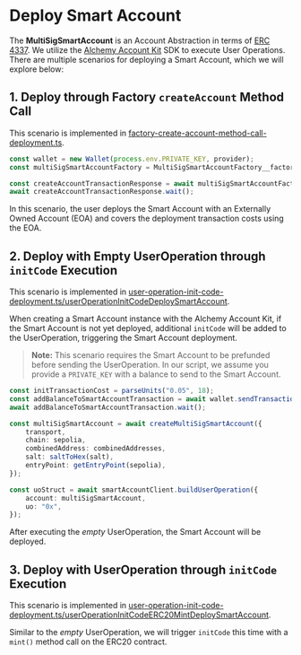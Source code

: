 # Deploy Smart Account

The **MultiSigSmartAccount** is an Account Abstraction in terms of [ERC 4337](https://github.com/ethereum/ercs/blob/master/ERCS/erc-4337.md). We utilize the [Alchemy Account Kit](https://accountkit.alchemy.com/) SDK to execute User Operations. There are multiple scenarios for deploying a Smart Account, which we will explore below:

## 1. Deploy through Factory `createAccount` Method Call

This scenario is implemented in [factory-create-account-method-call-deployment.ts](./factory-create-account-method-call-deployment.ts).

```typescript
const wallet = new Wallet(process.env.PRIVATE_KEY, provider);
const multiSigSmartAccountFactory = MultiSigSmartAccountFactory__factory.connect(factoryAddress, wallet);

const createAccountTransactionResponse = await multiSigSmartAccountFactory.createAccount(combinedAddresses, saltToHex(salt));
await createAccountTransactionResponse.wait();
```

In this scenario, the user deploys the Smart Account with an Externally Owned Account (EOA) and covers the deployment transaction costs using the EOA.

## 2. Deploy with Empty UserOperation through `initCode` Execution

This scenario is implemented in [user-operation-init-code-deployment.ts/userOperationInitCodeDeploySmartAccount](./user-operation-init-code-deployment.ts).

When creating a Smart Account instance with the Alchemy Account Kit, if the Smart Account is not yet deployed, additional `initCode` will be added to the UserOperation, triggering the Smart Account deployment.

> **Note:** This scenario requires the Smart Account to be prefunded before sending the UserOperation. In our script, we assume you provide a `PRIVATE_KEY` with a balance to send to the Smart Account.

```typescript
const initTransactionCost = parseUnits("0.05", 18);
const addBalanceToSmartAccountTransaction = await wallet.sendTransaction({ to: smartAccountAdddress, value: initTransactionCost });
await addBalanceToSmartAccountTransaction.wait();
```

```typescript
const multiSigSmartAccount = await createMultiSigSmartAccount({
    transport,
    chain: sepolia,
    combinedAddress: combinedAddresses,
    salt: saltToHex(salt),
    entryPoint: getEntryPoint(sepolia),
});

const uoStruct = await smartAccountClient.buildUserOperation({
    account: multiSigSmartAccount,
    uo: "0x",
});
```

After executing the *empty* UserOperation, the Smart Account will be deployed.

## 3. Deploy with UserOperation through `initCode` Execution

This scenario is implemented in [user-operation-init-code-deployment.ts/userOperationInitCodeERC20MintDeploySmartAccount](./user-operation-init-code-deployment.ts).

Similar to the *empty* UserOperation, we will trigger `initCode` this time with a `mint()` method call on the ERC20 contract.
